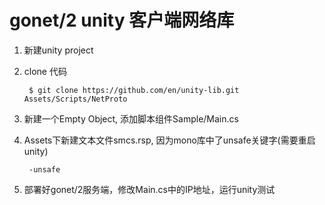 # gonet/2 unity 客户端网络库

1. 新建unity project
2. clone 代码

        $ git clone https://github.com/en/unity-lib.git Assets/Scripts/NetProto

3. 新建一个Empty Object, 添加脚本组件Sample/Main.cs
4. Assets下新建文本文件smcs.rsp, 因为mono库中了unsafe关键字(需要重启unity)

        -unsafe

5. 部署好gonet/2服务端，修改Main.cs中的IP地址，运行unity测试

